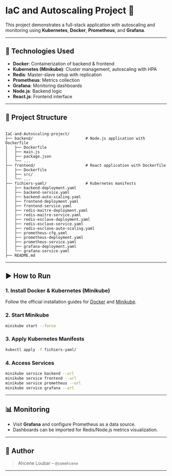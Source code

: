 # IaC and Autoscaling Project 🚀

This project demonstrates a full-stack application with autoscaling and monitoring using **Kubernetes**, **Docker**, **Prometheus**, and **Grafana**.

---

## 🧱 Technologies Used

- **Docker**: Containerization of backend & frontend
- **Kubernetes (Minikube)**: Cluster management, autoscaling with HPA
- **Redis**: Master-slave setup with replication
- **Prometheus**: Metrics collection
- **Grafana**: Monitoring dashboards
- **Node.js**: Backend logic
- **React.js**: Frontend interface

---

## 📁 Project Structure

```plaintext

IaC-and-Autoscaling-project/
├── backend/                       # Node.js application with Dockerfile
│   ├── Dockerfile
│   ├── main.js
│   ├── package.json
│   └── ...
├── frontend/                      # React application with Dockerfile
│   ├── Dockerfile
│   ├── src/
│   └── ...
├── fichiers-yaml/                 # Kubernetes manifests
│   ├── backend-deployment.yaml
│   ├── backend-service.yaml
│   ├── backend-auto-scaling.yaml
│   ├── frontend-deployment.yaml
│   ├── frontend-service.yaml
│   ├── redis-maitre-deployment.yaml
│   ├── redis-maitre-service.yaml
│   ├── redis-esclave-deployment.yaml
│   ├── redis-esclave-service.yaml
│   ├── redis-esclave-auto-scaling.yaml
│   ├── prometheus-cfg.yaml
│   ├── prometheus-deployment.yaml
│   ├── prometheus-service.yaml
│   ├── grafana-deployment.yaml
│   └── grafana-service.yaml
├── README.md

```

---

## ▶️ How to Run

### 1. Install Docker & Kubernetes (Minikube)
Follow the official installation guides for [Docker](https://docs.docker.com/get-docker/) and [Minikube](https://minikube.sigs.k8s.io/docs/start/).

### 2. Start Minikube

```bash
minikube start --force
```

### 3. Apply Kubernetes Manifests

```bash
kubectl apply -f fichiers-yaml/
```

### 4. Access Services

```bash
minikube service backend --url
minikube service frontend --url
minikube service prometheus --url
minikube service grafana --url
```

---

## 📊 Monitoring

- Visit **Grafana** and configure Prometheus as a data source.
- Dashboards can be imported for Redis/Node.js metrics visualization.

---

## 🧠 Author

> Ahcene Loubar – `@somehcene`

---

